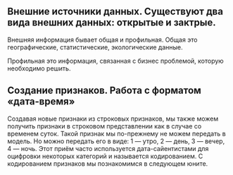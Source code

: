 ## Внешние источники данных. Существуют два вида внешних данных: открытые и зактрые.

Внешняя информация бывает общая и профильная.
Общая это географические, статистические, экологические данные.

Профильная это информация, связанная с бизнес проблемой, которую необходимо решить.

## Создание признаков. Работа с форматом «дата-время»

Создавая новые признаки из строковых признаков, мы также можем получить признаки в строковом представлении как в случае со временем суток. Такой признак мы по-прежнему не можем передать в модель. Но можно передать его в виде: 1 — утро, 2 — день, 3 — вечер, 4 — ночь. Этот приём часто используется дата-сайентистами для оцифровки некоторых категорий и называется кодированием. С кодированием признаков мы познакомимся в следующем юните.
